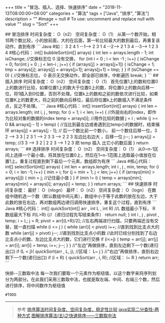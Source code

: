 +++
title = "冒泡、插入、选择、快速排序"
date = "2018-11-13T08:00:00+08:00"
categories = "算法"
tags = ["Java", "排序", "算法"]
description = ""
#image = null  # To use: uncomment and replace null with value
"<!-- link" = "https://www.jianshu.com/p/db32c48eab69 -->"
slug = "Sort"
+++

<p class="description"></p>
## 冒泡排序
时间复杂度： O（n2）
空间复杂度： O（1）
从第一个数开始，相邻两个数比较，小的放前面，大的在后面，第一轮比较最大的数到最后，再重复该动作，直到有序
``` Java
#如： 3   2   4   1  --1-->  2  3   1  4   --2-->   2  1  3  4  --3-->  1  2  3  4
#核心代码：
int[] bubbleSort(int[] arrays) {
 int len = arrays.length - 1;
int isChange; //交换标志位 0 没有交换，
 for (int i = 0 ; i < len -1 ; i++) {
            isChange = 0;  
            for(int j = 0 ; j < len-i ; j++) {
                if (arrays[j] > arrays[j+1]) {
                    isChange = 1;
                    tmp = arrays[j];
                    arrays[j] = arrays[j+1];
                    arrays[j+1] = tmp;
                }
            }
            if (isChange == 0) {  //交换标志位， 0 表示无交换动作，即全部已排序，中断遍历
                break;
            }
 ```
<!-- more -->
## 插入排序
时间复杂度： O（n2）
空间复杂度： O（1）
首先位置1上的数和位置0上的数进行比较，如果位置1上的数大于位置0上的数，将位置0上的数向后移一位，将1插入到0位置，否则不处理。位置k上的数和之前的数依次进行比较，如果位置K上的数更大，将之前的数向后移位，最后将位置k上的数插入不满足条件点，反之不处理。
``` Java
#核心代码：
int[]  insertSort(int[] arrays) {
         int len = arrays.length;
        int i, j , temp;
        for (i = 1; i < len; i++) { //外层向右的index，即作为比较对象的数据的index
            temp = arrays[i]; //用作比较的数据
            j = i ;
            while (j >= 0 && arrays[j - 1] > temp) { //当比到最左边或者遇到比temp小的数据时，结束循环
                arrays[j] = arrays[j - 1]; // 后一个数比前一个数小， 前一个数往后移一位，3 2  -->  3 3   |  2 3 1 -->   2 3 3 -->  2 2 3  左边比右边大 ，后移一位
                j--;
            }
            arrays[j] = temp;  //3 3 --> 3 2  |  2 2 3 --> 1 2 3 把 temp 插入 比它小的数后面
        }
        return arrays;
```
## 选择排序
时间复杂度： O（n2）
空间复杂度： O（1）
从0~n-1区间上选择一个最小值，将其放在位置0上，然后在1~n-1范围上选取最小值放在位置1上。重复过程直到剩下最后一个元素，数组即为有序
``` Java
#核心代码：
    int[] selectSort(int[] arrays) {
        int len = arrays.length;
        int i , j , min, temp;
        for (i = 0; i < len -1; i++) {
            min = i;
            for (j = min + 1; j < len; j++) {
                if (arrays[min] > arrays[j]) {
                    min = j; //记住最小值
                }
            }
            if (min != i) {
                temp = arrays[min];
                arrays[min] = arrays[i];
                arrays[i] = temp;
            }
        }
        return  arrays;
```
## 快速排序
时间复杂度： 最好： O（nlogn） 最坏： O（n2）
 空间复杂度： O（logn）
在数组中随机选一个数（默认数组中间元素），数组中小于等于此数的放在左边，大于此数的放在右边，再对数组两边递归调用快速排序，重复这个过程，直到有序
``` Java
#核心代码：
int[] quickSort(int[] arr , int L , int R)
        //L 数组最小下标， R 数组最大下标
        if(L>R) {//（递归过程先写结束条件）
            return null;
        }
        int i , j , pivot , temp;
        i = L; j = R;
        pivot = arr[(L+R)/2];
        //左右两端进行扫描，只要两端还没有交替，就一直扫描
        while (i <= j ) {
            while (arr[i] <  pivot) i++; //直到找到比支点大的数
            while (arr[j] >  pivot) j--;  //直到找到比支点小的数
            //此时已经分别找到了右边比支点小的数、左边比支点大的数，它们进行交换
            if (i<=j) {
                temp = arr[j];
                arr[j] = arr[i];
                arr[i] = temp;
                i++; j--;
            }
        }
        //“左边”再做排序，直到左边剩下一个数(递归出口)
        if (L < j){
            quickSort(arr , L, j);  //区域： L~ j
        }
        //“右边”再做排序，直到右边剩下一个数(递归出口)
        if (i < R) {
            quickSort(arr , i, R);  //区域： i~ R
        }
        return arr;
```

快排--三数取中法
每一次我们要取一个元素作为枢纽值，以这个数字来将序列划分为两部分。在此我们采用三数取中法，也就是取左端、中间、右端三个数，然后进行排序，将中间数作为枢纽值
``` Java
#TODO
```
- - - - -
> 参考
> [排序算法时间复杂度、空间复杂度、稳定性比较](https://blog.csdn.net/yushiyi6453/article/details/76407640)
> [java实现二分查找-两种方式](https://blog.csdn.net/maoyuanming0806/article/details/78176957)
> [图解排序算法(五)之快速排序——三数取中法](https://www.cnblogs.com/chengxiao/p/6262208.html)


